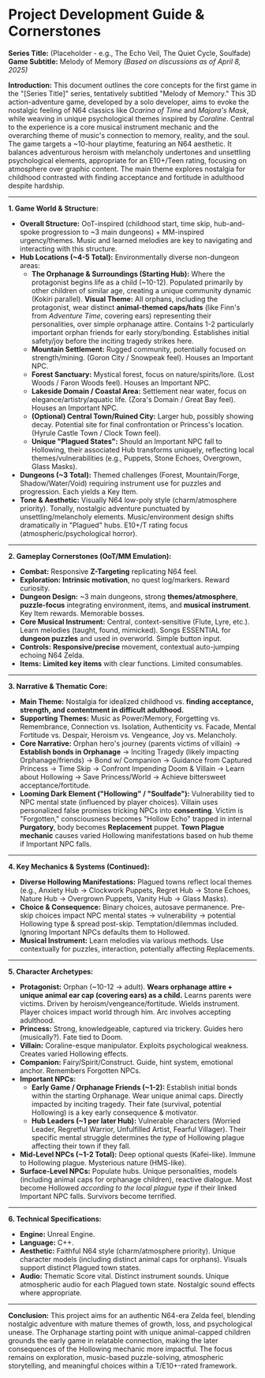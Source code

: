 # Project Development Guide & Cornerstones
**Series Title:** (Placeholder - e.g., The Echo Veil, The Quiet Cycle, Soulfade)
**Game Subtitle:** Melody of Memory
*(Based on discussions as of April 8, 2025)*

**Introduction:**
This document outlines the core concepts for the first game in the "[Series Title]" series, tentatively subtitled "Melody of Memory." This 3D action-adventure game, developed by a solo developer, aims to evoke the nostalgic feeling of N64 classics like *Ocarina of Time* and *Majora's Mask*, while weaving in unique psychological themes inspired by *Coraline*. Central to the experience is a core musical instrument mechanic and the overarching theme of music's connection to memory, reality, and the soul. The game targets a ~10-hour playtime, featuring an N64 aesthetic. It balances adventurous heroism with melancholy undertones and unsettling psychological elements, appropriate for an E10+/Teen rating, focusing on atmosphere over graphic content. The main theme explores nostalgia for childhood contrasted with finding acceptance and fortitude in adulthood despite hardship.

---

**1. Game World & Structure:**

* **Overall Structure:** OoT-inspired (childhood start, time skip, hub-and-spoke progression to ~3 main dungeons) + MM-inspired urgency/themes. Music and learned melodies are key to navigating and interacting with this structure.
* **Hub Locations (~4-5 Total):** Environmentally diverse non-dungeon areas:
    * **The Orphanage & Surroundings (Starting Hub):** Where the protagonist begins life as a child (~10-12). Populated primarily by other children of similar age, creating a unique community dynamic (Kokiri parallel). **Visual Theme:** All orphans, including the protagonist, wear distinct **animal-themed caps/hats** (like Finn's from *Adventure Time*, covering ears) representing their personalities, over simple orphanage attire. Contains 1-2 particularly important orphan friends for early story/bonding. Establishes initial safety/joy before the inciting tragedy strikes here.
    * **Mountain Settlement:** Rugged community, potentially focused on strength/mining. (Goron City / Snowpeak feel). Houses an Important NPC.
    * **Forest Sanctuary:** Mystical forest, focus on nature/spirits/lore. (Lost Woods / Faron Woods feel). Houses an Important NPC.
    * **Lakeside Domain / Coastal Area:** Settlement near water, focus on elegance/artistry/aquatic life. (Zora's Domain / Great Bay feel). Houses an Important NPC.
    * **(Optional) Central Town/Ruined City:** Larger hub, possibly showing decay. Potential site for final confrontation or Princess's location. (Hyrule Castle Town / Clock Town feel).
    * **Unique "Plagued States":** Should an Important NPC fall to Hollowing, their associated Hub transforms uniquely, reflecting local themes/vulnerabilities (e.g., Puppets, Stone Echoes, Overgrown, Glass Masks).
* **Dungeons (~3 Total):** Themed challenges (Forest, Mountain/Forge, Shadow/Water/Void) requiring instrument use for puzzles and progression. Each yields a Key Item.
* **Tone & Aesthetic:** Visually N64 low-poly style (charm/atmosphere priority). Tonally, nostalgic adventure punctuated by unsettling/melancholy elements. Music/environment design shifts dramatically in "Plagued" hubs. E10+/T rating focus (atmospheric/psychological horror).

---

**2. Gameplay Cornerstones (OoT/MM Emulation):**

* **Combat:** Responsive **Z-Targeting** replicating N64 feel.
* **Exploration:** **Intrinsic motivation**, no quest log/markers. Reward curiosity.
* **Dungeon Design:** ~3 main dungeons, strong **themes/atmosphere**, **puzzle-focus** integrating environment, items, and **musical instrument**. Key Item rewards. Memorable bosses.
* **Core Musical Instrument:** Central, context-sensitive (Flute, Lyre, etc.). Learn melodies (taught, found, mimicked). Songs ESSENTIAL for **dungeon puzzles** and used in overworld. Simple button input.
* **Controls:** **Responsive/precise** movement, contextual auto-jumping echoing N64 Zelda.
* **Items:** **Limited key items** with clear functions. Limited consumables.

---

**3. Narrative & Thematic Core:**

* **Main Theme:** Nostalgia for idealized childhood vs. **finding acceptance, strength, and contentment in difficult adulthood.**
* **Supporting Themes:** Music as Power/Memory, Forgetting vs. Remembrance, Connection vs. Isolation, Authenticity vs. Facade, Mental Fortitude vs. Despair, Heroism vs. Vengeance, Joy vs. Melancholy.
* **Core Narrative:** Orphan hero's journey (parents victims of villain) -> **Establish bonds in Orphanage** -> Inciting Tragedy (likely impacting Orphanage/friends) -> Bond w/ Companion -> Guidance from Captured Princess -> Time Skip -> Confront Impending Doom & Villain -> Learn about Hollowing -> Save Princess/World -> Achieve bittersweet acceptance/fortitude.
* **Looming Dark Element ("Hollowing" / "Soulfade"):** Vulnerability tied to NPC mental state (influenced by player choices). Villain uses personalized false promises tricking NPCs into **consenting**. Victim is "Forgotten," consciousness becomes "Hollow Echo" trapped in internal **Purgatory**, body becomes **Replacement** puppet. **Town Plague mechanic** causes varied Hollowing manifestations based on hub theme if Important NPC falls.

---

**4. Key Mechanics & Systems (Continued):**

* **Diverse Hollowing Manifestations:** Plagued towns reflect local themes (e.g., Anxiety Hub -> Clockwork Puppets, Regret Hub -> Stone Echoes, Nature Hub -> Overgrown Puppets, Vanity Hub -> Glass Masks).
* **Choice & Consequence:** Binary choices, autosave permanence. Pre-skip choices impact NPC mental states -> vulnerability -> potential Hollowing type & spread post-skip. Temptation/dilemmas included. Ignoring Important NPCs defaults them to Hollowed.
* **Musical Instrument:** Learn melodies via various methods. Use contextually for puzzles, interaction, potentially affecting Replacements.

---

**5. Character Archetypes:**

* **Protagonist:** Orphan (~10-12 -> adult). **Wears orphanage attire + unique animal ear cap (covering ears) as a child.** Learns parents were victims. Driven by heroism/vengeance/fortitude. Wields instrument. Player choices impact world through him. Arc involves accepting adulthood.
* **Princess:** Strong, knowledgeable, captured via trickery. Guides hero (musically?). Fate tied to Doom.
* **Villain:** Coraline-esque manipulator. Exploits psychological weakness. Creates varied Hollowing effects.
* **Companion:** Fairy/Spirit/Construct. Guide, hint system, emotional anchor. Remembers Forgotten NPCs.
* **Important NPCs:**
    * **Early Game / Orphanage Friends (~1-2):** Establish initial bonds within the starting Orphanage. Wear unique animal caps. Directly impacted by inciting tragedy. Their fate (survival, potential Hollowing) is a key early consequence & motivator.
    * **Hub Leaders (~1 per later Hub):** Vulnerable characters (Worried Leader, Regretful Warrior, Unfulfilled Artist, Fearful Villager). Their specific mental struggle determines the *type* of Hollowing plague affecting their town if they fall.
* **Mid-Level NPCs (~1-2 Total):** Deep optional quests (Kafei-like). Immune to Hollowing plague. Mysterious nature (HMS-like).
* **Surface-Level NPCs:** Populate hubs. Unique personalities, models (including animal caps for orphanage children), reactive dialogue. Most become Hollowed *according to the local plague type* if their linked Important NPC falls. Survivors become terrified.

---

**6. Technical Specifications:**

* **Engine:** Unreal Engine.
* **Language:** C++.
* **Aesthetic:** Faithful N64 style (charm/atmosphere priority). Unique character models (including distinct animal caps for orphans). Visuals support distinct Plagued town states.
* **Audio:** Thematic Score vital. Distinct instrument sounds. Unique atmospheric audio for each Plagued town state. Nostalgic sound effects where appropriate.

---

**Conclusion:**
This project aims for an authentic N64-era Zelda feel, blending nostalgic adventure with mature themes of growth, loss, and psychological unease. The Orphanage starting point with unique animal-capped children grounds the early game in relatable connection, making the later consequences of the Hollowing mechanic more impactful. The focus remains on exploration, music-based puzzle-solving, atmospheric storytelling, and meaningful choices within a T/E10+-rated framework.
